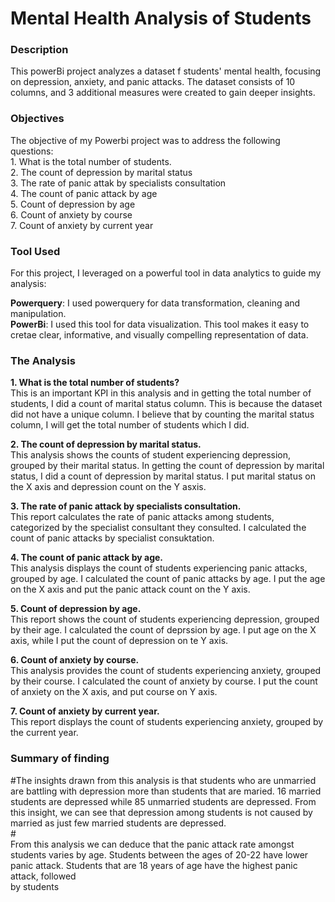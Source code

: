 # Mental Health Analysis of Students

<h3>Description</h3>
This powerBi project analyzes a dataset f students' mental health, focusing on depression, anxiety, and panic attacks. The dataset consists of 10 columns, and 3 additional measures were created to gain deeper insights.

<h3>Objectives</h3>
The objective of my Powerbi project was to address the following questions:<br>
1. What is the total number of students.<br>
2. The count of depression by marital status <br>
3. The rate of panic attak by specialists consultation <br>
4. The count of panic attack by age <br>
5. Count of depression by age <br>
6. Count of anxiety by course <br>
7. Count of anxiety by current year <br>

<h3>Tool Used</h3>
For this project, I leveraged on a powerful tool in data analytics to guide my analysis: <br>

**Powerquery**: I used powerquery for data transformation, cleaning and manipulation. <br>
**PowerBi**: I used this tool for data visualization. This tool makes it easy to cretae clear, informative, and visually compelling representation of data. <br>


<h3>The Analysis</h3>

**1. What is the total number of students?** <br>
This is an important KPI in this analysis and in getting the total number of students, I did a count of marital status column. This is because the dataset did not have a unique column. I believe that by counting the marital status column, I will get the total number of students which I did.

**2. The count of depression by marital status.** <br>
This analysis shows the counts of student experiencing depression, grouped by their marital status. In getting the count of depression by marital status, I did a count of depression by marital status. I put marital status on the X axis and depression count on the Y asxis.<br>

**3. The rate of panic attack by specialists consultation.** <br>
This report calculates the rate of panic attacks among students, categorized by the specialist consultant they consulted. I calculated the count of panic attacks by specialist consuktation.<br>

**4. The count of panic attack by age.** <br>
This analysis displays the count of students experiencing panic attacks, grouped by age. I calculated the count of panic attacks by age. I put the age on the X axis and put the panic attack count on the Y axis.<br>

**5. Count of depression by age.** <br>
This report shows the count of students experiencing depression, grouped by their age. I calculated the count of deprssion by age. I put age on the X axis, while I put the count of depression on te Y axis.<br>

**6. Count of anxiety by course.** <br>
This analysis provides the count of students experiencing anxiety, grouped by their course. I calculated the count of anxiety by course. I put the count of anxiety on the X axis, and put course on Y axis.<br>

**7. Count of anxiety by current year.** <br>
This report displays the count of students experiencing anxiety, grouped by the current year.


<h3>Summary of finding</h3>
#The insights drawn from this analysis is that students who are unmarried are battling with depression more than students that are maried. 16 married students are depressed while 85 unmarried students are depressed. From this insight, we can see that depression among students is not caused by married as just few married students are depressed.<br>#
<br> From this analysis we can deduce that the panic attack rate amongst students varies by age. Students between the ages of 20-22 have lower panic attack. Students that are 18 years of age have the highest panic attack, followed <br> by students 
